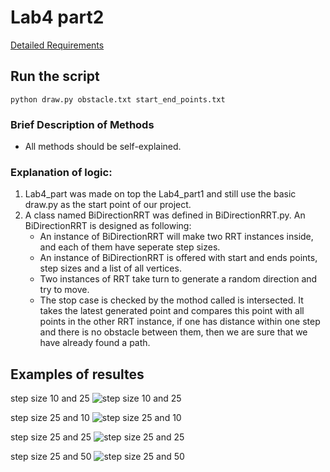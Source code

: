 # Lab4 part2
[Detailed Requirements](http://www.cs.columbia.edu/~allen/F18/HMWK/lab4/lab4.html)

## Run the script 
```
python draw.py obstacle.txt start_end_points.txt
```

### Brief Description of Methods
* All methods should be self-explained.

### Explanation of logic: 
1. Lab4_part was made on top the Lab4_part1 and still use the basic draw.py as the start point of our project.
2. A class named BiDirectionRRT was defined in BiDirectionRRT.py. An BiDirectionRRT is designed as following: 
    * An instance of BiDirectionRRT will make two RRT instances inside, and each of them have seperate step sizes. 
    * An instance of BiDirectionRRT is offered with start and ends points, step sizes and a list of all vertices. 
    * Two instances of RRT take turn to generate a random direction and try to move. 
    * The stop case is checked by the mothod called is intersected. It takes the latest generated point and compares this point with all points in the other RRT instance, if one has distance within one step and there is no obstacle between them, then we are sure that we have already found a path. 

## Examples of resultes
step size 10 and 25
![step size 10 and 25](https://github.com/YiyangQian/W4733-Robotics/blob/master/lab4_part2/step_10_25.png)

step size 25 and 10
![step size 25 and 10](https://github.com/YiyangQian/W4733-Robotics/blob/master/lab4_part2/step_25_10.png)

step size 25 and 25
![step size 25 and 25](https://github.com/YiyangQian/W4733-Robotics/blob/master/lab4_part2/step_25_25.png)

step size 25 and 50
![step size 25 and 50](https://github.com/YiyangQian/W4733-Robotics/blob/master/lab4_part2/step_25_50.png)